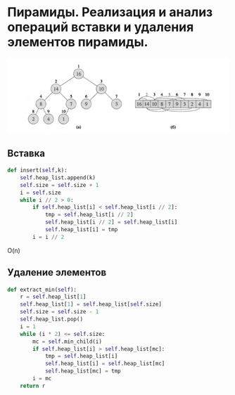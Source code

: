 # Пирамиды. Реализация и анализ операций вставки и удаления элементов пирамиды.

![тут должна быть картинка](3.1.png) 


## Вставка

```python
def insert(self,k):
    self.heap_list.append(k) 
    self.size = self.size + 1 
    i = self.size 
    while i // 2 > 0:
        if self.heap_list[i] < self.heap_list[i // 2]: 
            tmp = self.heap_list[i // 2] 
            self.heap_list[i // 2] = self.heap_list[i] 
            self.heap_list[i] = tmp
        i = i // 2
```
O(n)
## Удаление элементов
```python
def extract_min(self):
    r = self.heap_list[1]
    self.heap_list[1] = self.heap_list[self.size]
    self.size = self.size - 1
    self.heap_list.pop()
    i = 1
    while (i * 2) <= self.size:
        mc = self.min_child(i)
        if self.heap_list[i] > self.heap_list[mc]:
            tmp = self.heap_list[i]
            self.heap_list[i] = self.heap_list[mc]
            self.heap_list[mc] = tmp
        i = mc
    return r
```